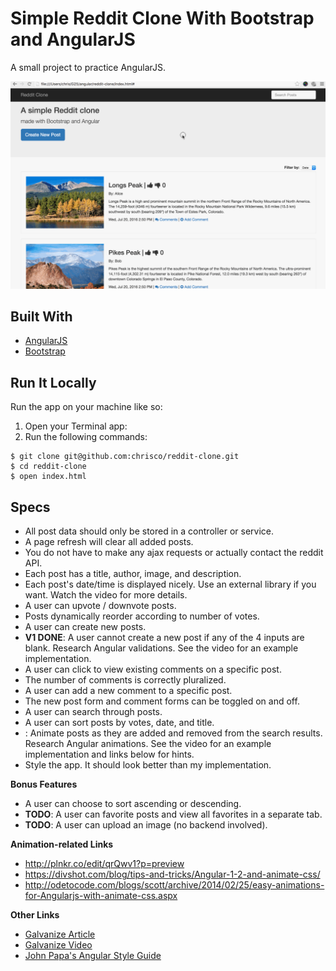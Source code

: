 # Simple Reddit Clone With Bootstrap and AngularJS

A small project to practice AngularJS.

![Screenshot](reddit-clone.gif)

## Built With

* [AngularJS](https://Angularjs.org/)
* [Bootstrap](https://getbootstrap.com/)

## Run It Locally

Run the app on your machine like so:

1. Open your Terminal app:
2. Run the following commands:

````
$ git clone git@github.com:chrisco/reddit-clone.git
$ cd reddit-clone
$ open index.html
````

## Specs

* All post data should only be stored in a controller or service.
* A page refresh will clear all added posts.
* You do not have to make any ajax requests or actually contact the reddit API.
* Each post has a title, author, image, and description.
* Each post's date/time is displayed nicely. Use an external library if you want. Watch the video for more details.
* A user can upvote / downvote posts.
* Posts dynamically reorder according to number of votes.
* A user can create new posts.
* __V1 DONE__: A user cannot create a new post if any of the 4 inputs are blank. Research Angular validations. See the video for an example implementation.
* A user can click to view existing comments on a specific post.
* The number of comments is correctly pluralized.
* A user can add a new comment to a specific post.
* The new post form and comment forms can be toggled on and off.
* A user can search through posts.
* A user can sort posts by votes, date, and title.
* : Animate posts as they are added and removed from the search results. Research Angular animations. See the video for an example implementation and links below for hints.
* Style the app. It should look better than my implementation.

__Bonus Features__

* A user can choose to sort ascending or descending.
* __TODO__: A user can favorite posts and view all favorites in a separate tab.
* __TODO__: A user can upload an image (no backend involved).

__Animation-related Links__

* http://plnkr.co/edit/qrQwv1?p=preview
* https://divshot.com/blog/tips-and-tricks/Angular-1-2-and-animate-css/
* http://odetocode.com/blogs/scott/archive/2014/02/25/easy-animations-for-Angularjs-with-animate-css.aspx

__Other Links__

* [Galvanize Article](https://learn.galvanize.com/cohorts/66/articles/2972)
* [Galvanize Video]( https://github.com/gSchool/Angular-curriculum/blob/master/Unit-1/11-reddit-clone.md)
* [John Papa's Angular Style Guide](https://github.com/johnpapa/Angular-styleguide)
